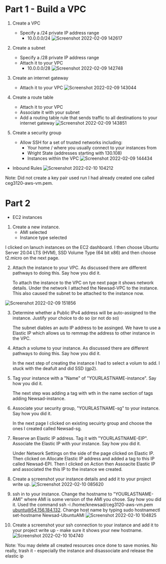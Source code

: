 # Part 1 - Build a VPC

1. Create a VPC
    - Specify a /24 private IP address range
      - 10.0.0.0/24
![Screenshot 2022-02-09 142617](https://user-images.githubusercontent.com/56359938/153285381-aa9dea90-9239-4c9d-ac12-8d47817a8672.png)

2. Create a subnet
    - Specify a /28 private IP address range
    - Attach it to your VPC
        - 10.0.0.0/28
 ![Screenshot 2022-02-09 142748](https://user-images.githubusercontent.com/56359938/153285443-282ee7f9-6bc9-439a-aaaa-f545d197efcf.png)

3. Create an internet gateway
    - Attach it to your VPC
    ![Screenshot 2022-02-09 143044](https://user-images.githubusercontent.com/56359938/153285598-bd14e61d-d75d-4ea7-8d33-8e06500eb33e.png)


4. Create a route table
    - Attach it to your VPC
    - Associate it with your subnet
    - Add a routing table rule that sends traffic to all destinations to your internet gateway
 ![Screenshot 2022-02-09 143851](https://user-images.githubusercontent.com/56359938/153285644-96dd84f9-8b64-4606-a339-c7b19c261fa8.png)


5. Create a security group
    - Allow SSH for a set of trusted networks including:
      - Your home / where you usually connect to your instances from
      - Wright State (addresses starting with 130.108)
      - Instances within the VPC
![Screenshot 2022-02-09 144434](https://user-images.githubusercontent.com/56359938/153285683-1acbd0c0-4ae9-408f-bf96-74cd7a831c22.png)
- Inbound Rules 
![Screenshot 2022-02-10 104212](https://user-images.githubusercontent.com/56359938/153444544-2420c90f-585e-4403-ae8b-a9b311773dfb.png)


Note: Did not create a key pair used run I had already created one called ceg3120-aws-vm.pem.

# Part 2 
- EC2 instances
1. Create a new instance. 
    - AMI selected
    - Instance type selected
   
 I clicked on lanuch instances on the EC2 dashboard. I then choose Ubuntu Server 20.04 LTS (HVM), SSD Volume Type (64 bit x86) 
  and then choose t2.micro on the next page.

2. Attach the instance to your VPC. As discussed there are different pathways to doing this. Say how you did it.

    To attach the instance to the VPC on tye next page it shows network details. Under the network I attached the Newsad-VPC to the instance.
    This also caused the subnet to be attached to the instance now.
    
![Screenshot 2022-02-09 151856](https://user-images.githubusercontent.com/56359938/153286694-c9a34e0b-7f29-40cb-b3cf-42cd2b36bfeb.png)

3. Determine whether a Public IPv4 address will be auto-assigned to the instance. Justify your choice to do so (or not do so)

   The subnet diables an auto IP address to be assinged. We have to use a Elastic IP which allows us to remmap the address to other 
   instance in the VPC. 
   
4. Attach a volume to your instance. As discussed there are different pathways to doing this. Say how you did it.

    In the next step of creating the instance I had to select a volum to add. I stuck with the deafult and did SSD (gp2).

5. Tag your instance with a "Name" of "YOURLASTNAME-instance". Say how you did it.

    The next step was adding a tag with wth in the name section of tags adding Newsad-instance.

6. Associate your security group, "YOURLASTNAME-sg" to your instance. Say how you did it.

    In the next page I clicked on existing secuirty group and choose the ones I created called Newsad-sg.

7. Reserve an Elastic IP address. Tag it with "YOURLASTNAME-EIP". Associate the Elastic IP with your instance. Say how you did it.

   Under Network Settings on the side of the page clicked on Elastic IP. Then clicked on Allocate Elastic IP address and added
    a tag to this IP called Newsad-EPI. Then I clicked on Action then Assoacite Elastic IP and associated the this IP to the instance we created. 

8. Create a screenshot your instance details and add it to your project write up.
![Screenshot 2022-02-10 085620](https://user-images.githubusercontent.com/56359938/153423101-eb081197-8c24-43ac-b440-5e6b9e3b8fb9.png)


9. ssh in to your instance. Change the hostname to "YOURLASTNAME-AMI" where AMI is some version of the AMI you chose. Say how you did it.
    Used the command ssh -i /home/knewsad/ceg3120-aws-vm.pem ubuntu@54.156.184.132.
    Change host name by typing sudo hostnamectl set-hostname Newsad-UbuntuAMI
    ![Screenshot 2022-02-10 104825](https://user-images.githubusercontent.com/56359938/153444818-138ea12a-1988-4785-9257-0466e56273a0.png)

  
10. Create a screenshot your ssh connection to your instance and add it to your project write up - make sure it shows your new hostname.
![Screenshot 2022-02-10 104740](https://user-images.githubusercontent.com/56359938/153444319-29c7315b-90ec-4de4-bbbc-ff1edb4b96c1.png)

Note: You may delete all created resources once done to save monies. No really, trash it - especially the instance and disassociate and release the elastic ip

